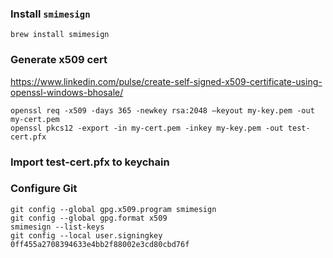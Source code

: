

### Install `smimesign`

```
brew install smimesign
```

### Generate x509 cert

https://www.linkedin.com/pulse/create-self-signed-x509-certificate-using-openssl-windows-bhosale/

```
openssl req -x509 -days 365 -newkey rsa:2048 –keyout my-key.pem -out my-cert.pem 
openssl pkcs12 -export -in my-cert.pem -inkey my-key.pem -out test-cert.pfx 
```

### Import test-cert.pfx to keychain


### Configure Git

```
git config --global gpg.x509.program smimesign
git config --global gpg.format x509
smimesign --list-keys
git config --local user.signingkey 0ff455a2708394633e4bb2f88002e3cd80cbd76f
```

